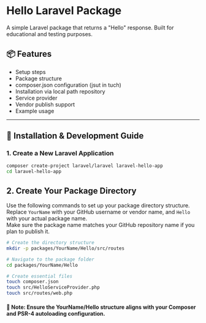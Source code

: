 # Hello Laravel Package

A simple Laravel package that returns a "Hello" response. Built for educational and testing purposes.

## 📦 Features

-   Setup steps
-   Package structure
-   composer.json configuration (jsut in tuch)
-   Installation via local path repository
-   Service provider
-   Vendor publish support
-   Example usage

---

## 🚀 Installation & Development Guide

### 1. Create a New Laravel Application

```bash
composer create-project laravel/laravel laravel-hello-app
cd laravel-hello-app
```

## 2. Create Your Package Directory

Use the following commands to set up your package directory structure.  
Replace `YourName` with your GitHub username or vendor name, and `Hello` with your actual package name.  
Make sure the package name matches your GitHub repository name if you plan to publish it.

```bash
# Create the directory structure
mkdir -p packages/YourName/Hello/src/routes
```
```bash
# Navigate to the package folder
cd packages/YourName/Hello
```
```bash
# Create essential files
touch composer.json
touch src/HelloServiceProvider.php
touch src/routes/web.php
```
#### 📌 Note: Ensure the YourName/Hello structure aligns with your Composer and PSR-4 autoloading configuration.
